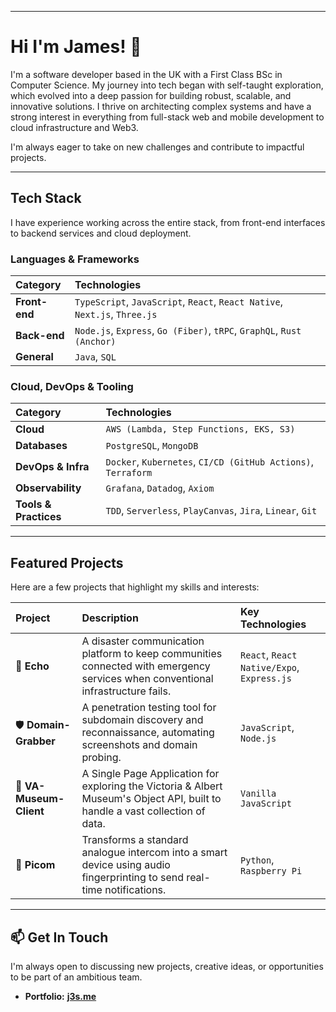 -----

# Hi I'm James! 👋

I'm a software developer based in the UK with a First Class BSc in Computer Science. My journey into tech began with self-taught exploration, which evolved into a deep passion for building robust, scalable, and innovative solutions. I thrive on architecting complex systems and have a strong interest in everything from full-stack web and mobile development to cloud infrastructure and Web3.

I'm always eager to take on new challenges and contribute to impactful projects.

-----

## Tech Stack

I have experience working across the entire stack, from front-end interfaces to backend services and cloud deployment.

### **Languages & Frameworks**

| Category | Technologies |
| :--- | :--- |
| **Front-end** | `TypeScript`, `JavaScript`, `React`, `React Native`, `Next.js`, `Three.js` |
| **Back-end** | `Node.js`, `Express`, `Go (Fiber)`, `tRPC`, `GraphQL`, `Rust (Anchor)` |
| **General** | `Java`, `SQL` |

### **Cloud, DevOps & Tooling**

| Category | Technologies |
| :--- | :--- |
| **Cloud** | `AWS (Lambda, Step Functions, EKS, S3)` |
| **Databases** | `PostgreSQL`, `MongoDB` |
| **DevOps & Infra** | `Docker`, `Kubernetes`, `CI/CD (GitHub Actions)`, `Terraform` |
| **Observability** | `Grafana`, `Datadog`, `Axiom` |
| **Tools & Practices** | `TDD`, `Serverless`, `PlayCanvas`, `Jira`, `Linear`, `Git` |

-----

## Featured Projects

Here are a few projects that highlight my skills and interests:

| Project | Description | Key Technologies |
| :--- | :--- | :--- |
| 🚨 **Echo** | A disaster communication platform to keep communities connected with emergency services when conventional infrastructure fails. |`React`, `React Native/Expo`, `Express.js` |
| 🛡️ **Domain-Grabber** | A penetration testing tool for subdomain discovery and reconnaissance, automating screenshots and domain probing. | `JavaScript`, `Node.js` |
| 🏰 **VA-Museum-Client** | A Single Page Application for exploring the Victoria & Albert Museum's Object API, built to handle a vast collection of data. | `Vanilla JavaScript` |
| 🤖 **Picom** | Transforms a standard analogue intercom into a smart device using audio fingerprinting to send real-time notifications. | `Python`, `Raspberry Pi` |

-----

## 📫 Get In Touch

I'm always open to discussing new projects, creative ideas, or opportunities to be part of an ambitious team.

  * **Portfolio:** [**j3s.me**](https://j3s.me)
